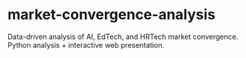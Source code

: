 # market-convergence-analysis
Data-driven analysis of AI, EdTech, and HRTech market convergence. Python analysis + interactive web presentation.
